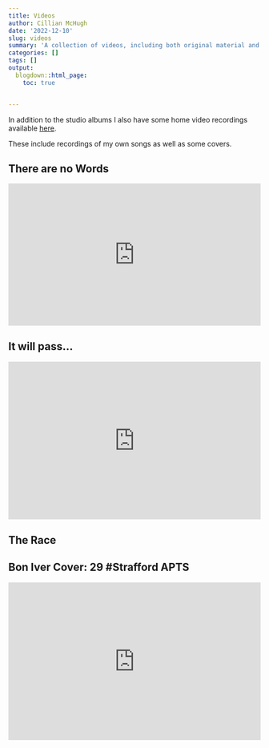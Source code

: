 ```yaml
---
title: Videos
author: Cillian McHugh
date: '2022-12-10'
slug: videos
summary: 'A collection of videos, including both original material and covers'
categories: []
tags: []
output:
  blogdown::html_page:
    toc: true


---
```




In addition to the studio albums I also have some home video recordings available [here](https://www.youtube.com/@cillianmchugh5584/videos).

These include recordings of my own songs as well as some covers.

## There are no Words


<div>
  <div style="position:relative;padding-top:56.25%;">
    <iframe src="https://www.youtube.com/embed/cmgn8Il5onI" frameborder="0" allowfullscreen
      style="position:absolute;top:0;left:0;width:100%;height:100%;"></iframe>
  </div>
</div>


## It will pass...

<iframe width="100%" height="315" src="https://www.youtube.com/embed/Il7v1rrS7Xs" title="YouTube video player" frameborder="0" allow="accelerometer; autoplay; clipboard-write; encrypted-media; gyroscope; picture-in-picture" allowfullscreen></iframe>

## The Race

## Bon Iver Cover: 29 #Strafford APTS 

<iframe width="100%" height="315" src="https://www.youtube.com/embed/4BaRy6V01qM" title="YouTube video player" frameborder="0" allow="accelerometer; autoplay; clipboard-write; encrypted-media; gyroscope; picture-in-picture" allowfullscreen></iframe>


<script src="https://unpkg.com/vanilla-back-to-top@7.2.0/dist/vanilla-back-to-top.min.js"></script>
<script>addBackToTop({
  diameter: 56,
  backgroundColor: '#3f51b5',
  textColor: '#fff'
})</script>


